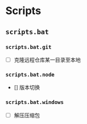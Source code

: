 # Scripts

## `scripts.bat`

### `scripts.bat.git`

- [ ] 克隆远程仓库某一目录至本地

### `scripts.bat.node`

- [] 版本切换

### `scripts.bat.windows`

- [ ] 解压压缩包
